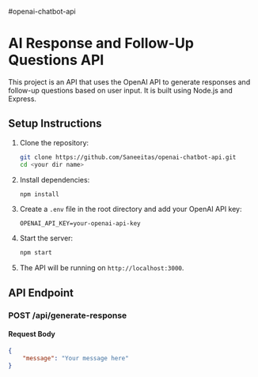 #openai-chatbot-api

# AI Response and Follow-Up Questions API

This project is an API that uses the OpenAI API to generate responses and follow-up questions based on user input. It is built using Node.js and Express.

## Setup Instructions

1. Clone the repository:
    ```sh
    git clone https://github.com/Saneeitas/openai-chatbot-api.git
    cd <your dir name>
    ```

2. Install dependencies:
    ```sh
    npm install
    ```

3. Create a `.env` file in the root directory and add your OpenAI API key:
    ```env
    OPENAI_API_KEY=your-openai-api-key
    ```

4. Start the server:
    ```sh
    npm start
    ```

5. The API will be running on `http://localhost:3000`.

## API Endpoint

### POST /api/generate-response

#### Request Body
```json
{
    "message": "Your message here"
}
